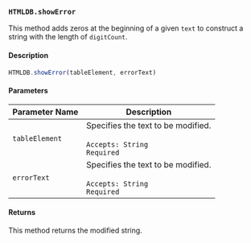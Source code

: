 ### `HTMLDB.showError`

This method adds zeros at the beginning of a given `text` to construct a string with the length of `digitCount`.

#### Description

```javascript
HTMLDB.showError(tableElement, errorText)
```

#### Parameters

| Parameter Name             | Description                               |
| -------------------------- | ----------------------------------------- |
| `tableElement` | Specifies the text to be modified.<br><br>`Accepts: String`<br>`Required` |
| `errorText` | Specifies the text to be modified.<br><br>`Accepts: String`<br>`Required` |

#### Returns

This method returns the modified string.